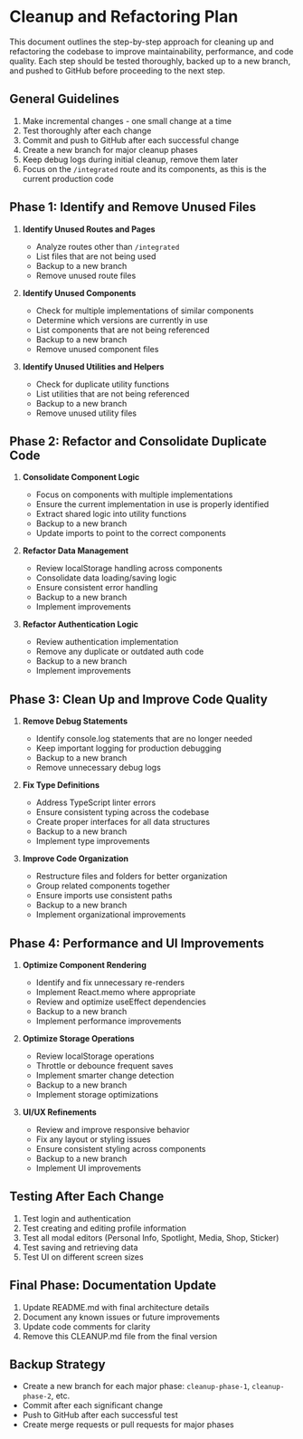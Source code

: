 # Cleanup and Refactoring Plan

This document outlines the step-by-step approach for cleaning up and refactoring the codebase to improve maintainability, performance, and code quality. Each step should be tested thoroughly, backed up to a new branch, and pushed to GitHub before proceeding to the next step.

## General Guidelines

1. Make incremental changes - one small change at a time
2. Test thoroughly after each change
3. Commit and push to GitHub after each successful change
4. Create a new branch for major cleanup phases
5. Keep debug logs during initial cleanup, remove them later
6. Focus on the `/integrated` route and its components, as this is the current production code

## Phase 1: Identify and Remove Unused Files

1. **Identify Unused Routes and Pages**
   - Analyze routes other than `/integrated`
   - List files that are not being used
   - Backup to a new branch
   - Remove unused route files

2. **Identify Unused Components**
   - Check for multiple implementations of similar components
   - Determine which versions are currently in use
   - List components that are not being referenced
   - Backup to a new branch
   - Remove unused component files

3. **Identify Unused Utilities and Helpers**
   - Check for duplicate utility functions
   - List utilities that are not being referenced
   - Backup to a new branch
   - Remove unused utility files

## Phase 2: Refactor and Consolidate Duplicate Code

1. **Consolidate Component Logic**
   - Focus on components with multiple implementations
   - Ensure the current implementation in use is properly identified
   - Extract shared logic into utility functions
   - Backup to a new branch
   - Update imports to point to the correct components

2. **Refactor Data Management**
   - Review localStorage handling across components
   - Consolidate data loading/saving logic
   - Ensure consistent error handling
   - Backup to a new branch
   - Implement improvements

3. **Refactor Authentication Logic**
   - Review authentication implementation
   - Remove any duplicate or outdated auth code
   - Backup to a new branch
   - Implement improvements

## Phase 3: Clean Up and Improve Code Quality

1. **Remove Debug Statements**
   - Identify console.log statements that are no longer needed
   - Keep important logging for production debugging
   - Backup to a new branch
   - Remove unnecessary debug logs

2. **Fix Type Definitions**
   - Address TypeScript linter errors
   - Ensure consistent typing across the codebase
   - Create proper interfaces for all data structures
   - Backup to a new branch
   - Implement type improvements

3. **Improve Code Organization**
   - Restructure files and folders for better organization
   - Group related components together
   - Ensure imports use consistent paths
   - Backup to a new branch
   - Implement organizational improvements

## Phase 4: Performance and UI Improvements

1. **Optimize Component Rendering**
   - Identify and fix unnecessary re-renders
   - Implement React.memo where appropriate
   - Review and optimize useEffect dependencies
   - Backup to a new branch
   - Implement performance improvements

2. **Optimize Storage Operations**
   - Review localStorage operations
   - Throttle or debounce frequent saves
   - Implement smarter change detection
   - Backup to a new branch
   - Implement storage optimizations

3. **UI/UX Refinements**
   - Review and improve responsive behavior
   - Fix any layout or styling issues
   - Ensure consistent styling across components
   - Backup to a new branch
   - Implement UI improvements

## Testing After Each Change

1. Test login and authentication
2. Test creating and editing profile information
3. Test all modal editors (Personal Info, Spotlight, Media, Shop, Sticker)
4. Test saving and retrieving data
5. Test UI on different screen sizes

## Final Phase: Documentation Update

1. Update README.md with final architecture details
2. Document any known issues or future improvements
3. Update code comments for clarity
4. Remove this CLEANUP.md file from the final version

## Backup Strategy

- Create a new branch for each major phase: `cleanup-phase-1`, `cleanup-phase-2`, etc.
- Commit after each significant change
- Push to GitHub after each successful test
- Create merge requests or pull requests for major phases 